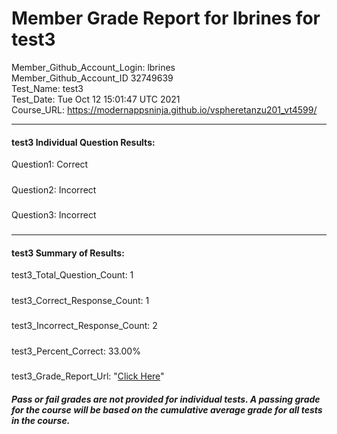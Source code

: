 # Member Grade Report for lbrines for test3  
   
Member_Github_Account_Login: lbrines  
Member_Github_Account_ID 32749639  
Test_Name: test3  
Test_Date: Tue Oct 12 15:01:47 UTC 2021  
Course_URL: https://modernappsninja.github.io/vspheretanzu201_vt4599/  
   
---  
#### test3 Individual Question Results:  
Question1: Correct  
#####  
Question2: Incorrect  
#####  
Question3: Incorrect  
#####  
---  
#### test3 Summary of Results:  
test3_Total_Question_Count: 1  
#####  
test3_Correct_Response_Count: 1  
#####  
test3_Incorrect_Response_Count: 2  
#####  
test3_Percent_Correct: 33.00%  
#####  
test3_Grade_Report_Url: "[Click Here](https://github.com/modernappsninjas/lbrines/blob/main/static/userdata/courses/vspheretanzu201_vt4599/grade_report.pr432.test3.md)"
##### Pass or fail grades are not provided for individual tests. A passing grade for the course will be based on the cumulative average grade for all tests in the course.  
